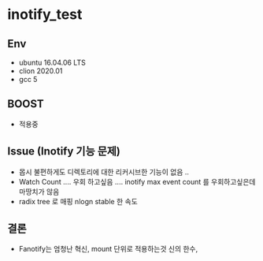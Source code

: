 # inotify_test 
## Env
- ubuntu 16.04.06 LTS
- clion 2020.01
- gcc 5

## BOOST 
- 적용중 

## Issue (Inotify 기능 문제)
- 몹시 불편하게도 디렉토리에 대한 리커시브한 기능이 없음 ..
- Watch Count .... 우회 하고싶음 .... inotify max event count 를 우회하고싶은데 마땅치가 않음 
- radix tree 로 매핑 nlogn stable 한 속도

## 결론 
- Fanotify는 엄청난 혁신, mount 단위로 적용하는것 신의 한수, 




